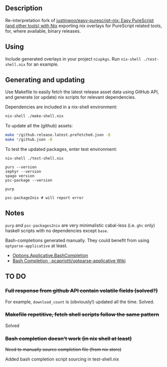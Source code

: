 ## Description

Re-interpretation fork of [justinwoo/easy-purescript-nix: Easy PureScript (and other tools) with Nix](https://github.com/justinwoo/easy-purescript-nix) exporting nix overlays for PureScript related tools, for, where available, binary releases.

## Using

Include generated overlays in your project `nixpkgs`. Run `nix-shell ./test-shell.nix` for an example.

## Generating and updating

Use Makefile to easily fetch the latest release asset data using GitHub API, and generate (or update) nix scripts for relevant dependencies.

Dependencies are included in a nix-shell environment:

```sh
nix-shell ./make-shell.nix
```

To update all the (github) assets:

```sh
make */github.release.latest.prefetched.json -B
make */github.json -B
```

To test the updated packages, enter test environment:

```
nix-shell ./test-shell.nix

purs --version
zephyr --version
spago version
psc-package --version

purp

psc-package2nix # will report error
```

## Notes

`purp` and `psc-packages2nix` are very minimalistic cabal-less (i.e. `ghc` only) haskell scripts with no dependencies except `base`.

Bash-completions generated manually. They could benefit from using `optparse-applicative` at least.

* [Options.Applicative.BashCompletion](https://hackage.haskell.org/package/optparse-applicative-0.14.3.0/docs/Options-Applicative-BashCompletion.html)
* [Bash Completion · pcapriotti/optparse-applicative Wiki](https://github.com/pcapriotti/optparse-applicative/wiki/Bash-Completion)


## TO DO

### ~~Full response from github API contain volatile fields (solved?)~~

For example, `download_count` is (obviously!) updated all the time. Solved.

### ~~Makefile repetitive, fetch shell scripts follow the same pattern~~
Solved

### ~~Bash completion doesn't work (in nix shell at least)~~

~~Need to manually source completion file (from nix store)~~

Added bash completion script sourcing in test-shell.nix

